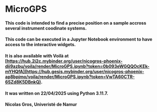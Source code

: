# MicroGPS
#### This code is intended to find a precise position on a sample accross several instrument coodinate systems.
#### This code can be executed in a Jupyter Notebook environment to have access to the interactive widgets.
#### It is also available with Voilà at [https://hub.2i2c.mybinder.org/user/nicogros-phoenix-dii9azbu/voila/render/MicroGPS.ipynb?token=0b093eWGQQOcKEk-mYHQfA](https://hub.gesis.mybinder.org/user/nicogros-phoenix-ap8bpjmo/voila/render/MicroGPS.ipynb?token=VwTA60CTR-6SZd8K5DBnkQ).
#### It was written on 22/04/2025 using Python 3.11.7.
#### Nicolas Gros, Univeristé de Namur
